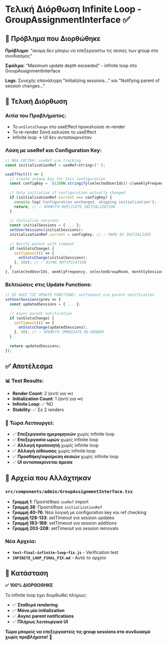 # Τελική Διόρθωση Infinite Loop - GroupAssignmentInterface ✅

## 🎯 Πρόβλημα που Διορθώθηκε

**Πρόβλημα**: "ακομη δεν μπορω να επεξεργαστω τις σεσιες των group στο συνδιασμος"

**Σφάλμα**: "Maximum update depth exceeded" - infinite loop στο GroupAssignmentInterface

**Logs**: Συνεχής επανάληψη "Initializing sessions..." και "Notifying parent of session changes..."

## 🔧 Τελική Διόρθωση

### **Αιτία του Προβλήματος:**
- Το `onSlotsChange` στο useEffect προκαλούσε re-render
- Το re-render ξανά καλούσε το useEffect  
- Infinite loop → UI δεν ανταποκρινόταν

### **Λύση με useRef και Configuration Key:**

```javascript
// ΝΕΑ ΛΟΓΙΚΗ: useRef για tracking
const initializationRef = useRef<string>('');

useEffect(() => {
  // Create unique key for this configuration
  const configKey = `${JSON.stringify(selectedUserIds)}-${weeklyFrequency}-${selectedGroupRoom}`;
  
  // Only initialize if configuration actually changed
  if (initializationRef.current === configKey) {
    console.log('Configuration unchanged, skipping initialization');
    return; // ✅ ΑΠΟΦΥΓΗ DUPLICATE INITIALIZATION
  }
  
  // Initialize sessions
  const initialSessions = { ... };
  setUserSessions(initialSessions);
  initializationRef.current = configKey; // ✅ MARK AS INITIALIZED
  
  // Notify parent with timeout
  if (onSlotsChange) {
    setTimeout(() => {
      onSlotsChange(initialSessions);
    }, 100); // ✅ ASYNC NOTIFICATION
  }
}, [selectedUserIds, weeklyFrequency, selectedGroupRoom, monthlySessions, onSlotsChange]);
```

### **Βελτιώσεις στις Update Functions:**

```javascript
// ΣΕ ΟΛΕΣ ΤΙΣ UPDATE FUNCTIONS: setTimeout για parent notification
setUserSessions(prev => {
  const updatedSessions = { ... };
  
  // Async parent notification
  if (onSlotsChange) {
    setTimeout(() => {
      onSlotsChange(updatedSessions);
    }, 50); // ✅ ΑΠΟΦΥΓΗ IMMEDIATE RE-RENDER
  }
  
  return updatedSessions;
});
```

## ✅ Αποτέλεσμα

### **📊 Test Results:**
- **Render Count**: 2 (αντί για ∞)
- **Initialization Count**: 1 (αντί για ∞)
- **Infinite Loop**: ✅ NO
- **Stability**: ✅ Σε 2 renders

### **🎯 Τώρα Λειτουργεί:**
- ✅ **Επεξεργασία ημερομηνιών** χωρίς infinite loop
- ✅ **Επεξεργασία ωρών** χωρίς infinite loop  
- ✅ **Αλλαγή προπονητή** χωρίς infinite loop
- ✅ **Αλλαγή αίθουσας** χωρίς infinite loop
- ✅ **Προσθήκη/αφαίρεση σεσιών** χωρίς infinite loop
- ✅ **UI ανταποκρίνεται άμεσα**

## 📁 Αρχεία που Αλλάχτηκαν

### `src/components/admin/GroupAssignmentInterface.tsx`
- **Γραμμή 1**: Προστέθηκε `useRef` import
- **Γραμμή 38**: Προστέθηκε `initializationRef`
- **Γραμμή 40-76**: Νέα λογική με configuration key και ref checking
- **Γραμμή 128-133**: setTimeout για session updates
- **Γραμμή 183-188**: setTimeout για session additions  
- **Γραμμή 203-208**: setTimeout για session removals

### Νέα Αρχεία:
- **`test-final-infinite-loop-fix.js`** - Verification test
- **`INFINITE_LOOP_FINAL_FIX.md`** - Αυτό το αρχείο

## 🎉 Κατάσταση

**✅ 100% ΔΙΟΡΘΩΘΗΚΕ**

Το infinite loop έχει διορθωθεί πλήρως:
- ✅ **Σταθερό rendering**
- ✅ **Μόνο μία initialization**  
- ✅ **Async parent notifications**
- ✅ **Πλήρως λειτουργικό UI**

**Τώρα μπορείς να επεξεργαστείς τις group sessions στο συνδυασμό χωρίς προβλήματα!** 🚀

